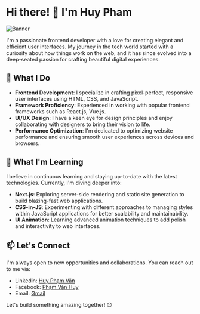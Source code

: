 # Hi there! 👋 I'm Huy Pham

![Banner](https://github.com/huypham00it/huypham00it/assets/100781264/faedc325-4b9b-4f12-8f3c-b3deb048bfd6)

I'm a passionate frontend developer with a love for creating elegant and efficient user interfaces. My journey in the tech world started with a curiosity about how things work on the web, and it has since evolved into a deep-seated passion for crafting beautiful digital experiences.

## 🔭 What I Do

- **Frontend Development**: I specialize in crafting pixel-perfect, responsive user interfaces using HTML, CSS, and JavaScript.
- **Framework Proficiency**: Experienced in working with popular frontend frameworks such as React.js, Vue.js.
- **UI/UX Design**: I have a keen eye for design principles and enjoy collaborating with designers to bring their vision to life.
- **Performance Optimization**: I'm dedicated to optimizing website performance and ensuring smooth user experiences across devices and browsers.

## 🌱 What I'm Learning

I believe in continuous learning and staying up-to-date with the latest technologies. Currently, I'm diving deeper into:

- **Next.js**: Exploring server-side rendering and static site generation to build blazing-fast web applications.
- **CSS-in-JS**: Experimenting with different approaches to managing styles within JavaScript applications for better scalability and maintainability.
- **UI Animation**: Learning advanced animation techniques to add polish and interactivity to web interfaces.

## 📫 Let's Connect

I'm always open to new opportunities and collaborations. You can reach out to me via:

- Linkedin: [Huy Phạm Văn](https://www.linkedin.com/in/huypv1001)
- Facebook: [Phạm Văn Huy](https://www.facebook.com/huyit.dev)
- Email: [Gmail](mailto:huypham00.it@gmail.com)

Let's build something amazing together! 😊
